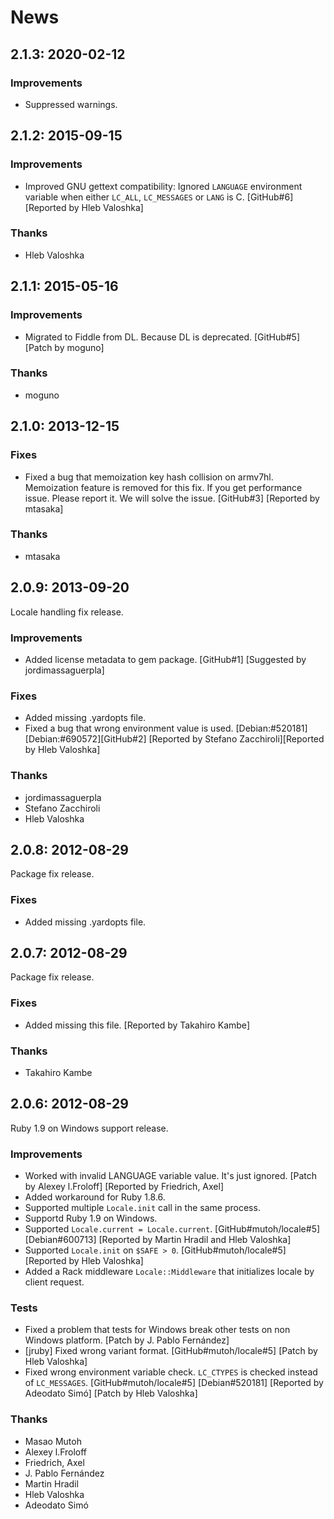 # News

## <a id="2-1-3">2.1.3</a>: 2020-02-12

### Improvements

  * Suppressed warnings.

## <a id="2-1-2">2.1.2</a>: 2015-09-15

### Improvements

  * Improved GNU gettext compatibility: Ignored `LANGUAGE` environment
    variable when either `LC_ALL`, `LC_MESSAGES` or `LANG` is C.
    [GitHub#6] [Reported by Hleb Valoshka]

### Thanks

  * Hleb Valoshka

## <a id="2-1-1">2.1.1</a>: 2015-05-16

### Improvements

  * Migrated to Fiddle from DL. Because DL is deprecated.
    [GitHub#5] [Patch by moguno]

### Thanks

  * moguno

## <a id="2-1-0">2.1.0</a>: 2013-12-15

### Fixes

  * Fixed a bug that memoization key hash collision on armv7hl.
    Memoization feature is removed for this fix. If you get
    performance issue. Please report it. We will solve the issue.
    [GitHub#3] [Reported by mtasaka]

### Thanks

  * mtasaka

## <a id="2-0-9">2.0.9</a>: 2013-09-20

Locale handling fix release.

### Improvements

  * Added license metadata to gem package.
    [GitHub#1] [Suggested by jordimassaguerpla]

### Fixes

  * Added missing .yardopts file.
  * Fixed a bug that wrong environment value is used.
    [Debian:#520181][Debian:#690572][GitHub#2]
    [Reported by Stefano Zacchiroli][Reported by Hleb Valoshka]

### Thanks

  * jordimassaguerpla
  * Stefano Zacchiroli
  * Hleb Valoshka

## <a id="2-0-8">2.0.8</a>: 2012-08-29

Package fix release.

### Fixes

  * Added missing .yardopts file.

## <a id="2-0-7">2.0.7</a>: 2012-08-29

Package fix release.

### Fixes

  * Added missing this file. [Reported by Takahiro Kambe]

### Thanks

  * Takahiro Kambe

## <a id="2-0-6">2.0.6</a>: 2012-08-29

Ruby 1.9 on Windows support release.

### Improvements

  * Worked with invalid LANGUAGE variable value. It's just
    ignored. [Patch by Alexey l.Froloff] [Reported by Friedrich, Axel]
  * Added workaround for Ruby 1.8.6.
  * Supported multiple `Locale.init` call in the same process.
  * Supportd Ruby 1.9 on Windows.
  * Supported `Locale.current = Locale.current`.
    [GitHub#mutoh/locale#5] [Debian#600713]
    [Reported by Martin Hradil and Hleb Valoshka]
  * Supported `Locale.init` on `$SAFE > 0`.
    [GitHub#mutoh/locale#5] [Reported by Hleb Valoshka]
  * Added a Rack middleware `Locale::Middleware` that initializes locale by
    client request.

### Tests

  * Fixed a problem that tests for Windows break other tests on non
    Windows platform. [Patch by J. Pablo Fernández]
  * [jruby] Fixed wrong variant format.
    [GitHub#mutoh/locale#5] [Patch by Hleb Valoshka]
  * Fixed wrong environment variable check. `LC_CTYPES` is checked
    instead of `LC_MESSAGES`.
    [GitHub#mutoh/locale#5] [Debian#520181]
    [Reported by Adeodato Simó] [Patch by Hleb Valoshka]

### Thanks

  * Masao Mutoh
  * Alexey l.Froloff
  * Friedrich, Axel
  * J. Pablo Fernández
  * Martin Hradil
  * Hleb Valoshka
  * Adeodato Simó
